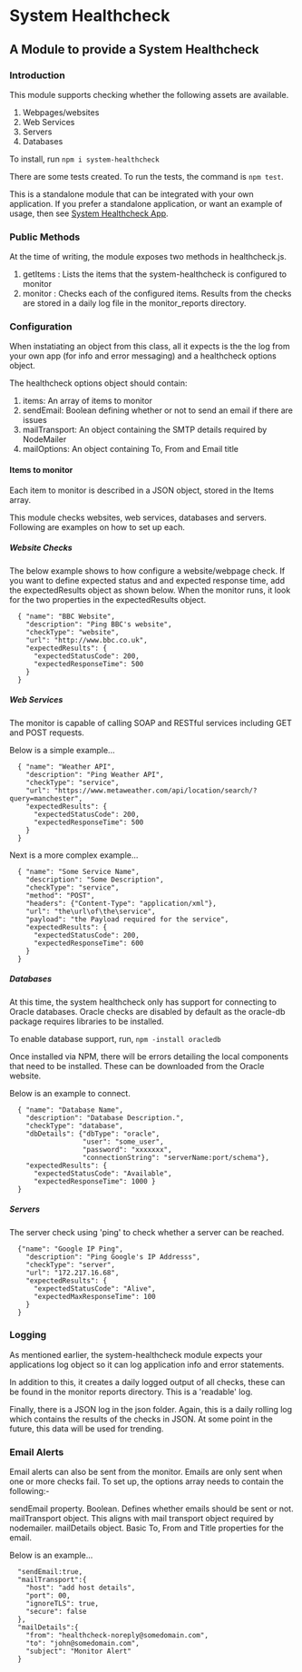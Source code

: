 # System Healthcheck

## A Module to provide a System Healthcheck

### Introduction
This module supports checking whether the following assets are available.

1. Webpages/websites
2. Web Services
3. Servers
4. Databases

To install, run
`npm i system-healthcheck`

There are some tests created.  To run the tests, the command is `npm test`.

This is a standalone module that can be integrated with your own application.  If you prefer a standalone
application, or want an example of usage, then see [System Healthcheck App](https://github.com/ChrisHAdams/system-healthcheck-app).

### Public Methods
At the time of writing, the module exposes two methods in healthcheck.js.
1. getItems : Lists the items that the system-healthcheck is configured to monitor
2. monitor  : Checks each of the configured items.  Results from the checks are stored in a daily log file
in the monitor_reports directory.

### Configuration
When instatiating an object from this class, all it expects is the the log from your own app (for info and error messaging) and a healthcheck options object.

The healthcheck options object should contain:
1. items: An array of items to monitor
2. sendEmail: Boolean defining whether or not to send an email if there are issues
3. mailTransport: An object containing the SMTP details required by NodeMailer
4. mailOptions: An object containing To, From and Email title

#### Items to monitor
Each item to monitor is described in a JSON object, stored in the Items array.

This module checks websites, web services, databases and servers.  Following are examples on how to set up each.

##### Website Checks

The below example shows to how configure a website/webpage check.  If you want to define expected status and and expected response time, add the expectedResults object as shown below. When the monitor runs, it look for the two properties in the expectedResults object.

```
  { "name": "BBC Website",
    "description": "Ping BBC's website",
    "checkType": "website",
    "url": "http://www.bbc.co.uk",
    "expectedResults": {
      "expectedStatusCode": 200,
      "expectedResponseTime": 500
    }
  }
```

##### Web Services
The monitor is capable of calling SOAP and RESTful services including GET and POST requests.

Below is a simple example...
```
  { "name": "Weather API",
    "description": "Ping Weather API",
    "checkType": "service",
    "url": "https://www.metaweather.com/api/location/search/?query=manchester",
    "expectedResults": {
      "expectedStatusCode": 200,
      "expectedResponseTime": 500
    }
  }
```

Next is a more complex example...

```
  { "name": "Some Service Name",
    "description": "Some Description",
    "checkType": "service",
    "method": "POST",
    "headers": {"Content-Type": "application/xml"},
    "url": "the\url\of\the\service",
    "payload": "the Payload required for the service",
    "expectedResults": {
      "expectedStatusCode": 200,
      "expectedResponseTime": 600
    }
  }
```

##### Databases
At this time, the system healthcheck only has support for connecting to Oracle databases.  Oracle checks are disabled by default as the oracle-db package requires libraries to be installed.

To enable database support, run,
` npm -install oracledb `

Once installed via NPM, there will be errors detailing the local components that need to be installed.  These
can be downloaded from the Oracle website.

Below is an example to connect.
```
  { "name": "Database Name",
    "description": "Database Description.",
    "checkType": "database",
    "dbDetails": {"dbType": "oracle",
                  "user": "some_user",
                  "password": "xxxxxxx",
                  "connectionString": "serverName:port/schema"},
    "expectedResults": {
      "expectedStatusCode": "Available",
      "expectedResponseTime": 1000 }
  }
```

##### Servers
The server check using 'ping' to check whether a server can be reached.
```
  {"name": "Google IP Ping",
    "description": "Ping Google's IP Addresss",
    "checkType": "server",
    "url": "172.217.16.68",
    "expectedResults": {
      "expectedStatusCode": "Alive",
      "expectedMaxResponseTime": 100
    }
  }
```

### Logging
As mentioned earlier, the system-healthcheck module expects your applications log object so it can log
application info and error statements.

In addition to this, it creates a daily logged output of all checks, these can be found in the monitor
reports directory.  This is a 'readable' log.

Finally, there is a JSON log in the json folder.  Again, this is a daily rolling log which contains
the results of the checks in JSON.  At some point in the future, this data will be used for trending.

### Email Alerts

Email alerts can also be sent from the monitor.  Emails are only sent when one or more checks fail.
To set up, the options array needs to contain the following:-

sendEmail property.  Boolean.  Defines whether emails should be sent or not.
mailTransport object.  This aligns with mail transport object required by nodemailer.
mailDetails object.  Basic To, From and Title properties for the email.

Below is an example...
```
  "sendEmail:true,
  "mailTransport":{
    "host": "add host details",
    "port": 00,
    "ignoreTLS": true,
    "secure": false
  },
  "mailDetails":{
    "from": "healthcheck-noreply@somedomain.com",
    "to": "john@somedomain.com",
    "subject": "Monitor Alert"
  }
```